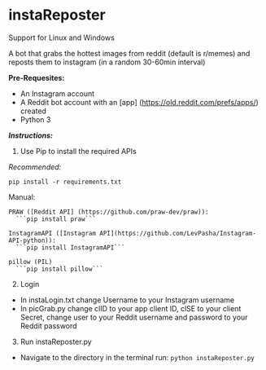 # instaReposter

Support for Linux and Windows

A bot that grabs the hottest images from reddit (default is r/memes) and reposts them to instagram (in a random 30-60min interval)

**Pre-Requesites:**

- An Instagram account
- A Reddit bot account with an [app] (https://old.reddit.com/prefs/apps/) created 
- Python 3


***Instructions:***

1. Use Pip to install the required APIs

  *Recommended:*

  ```pip install -r requirements.txt```

  Manual:

    PRAW ([Reddit API] (https://github.com/praw-dev/praw)):
      ```pip install praw```

    InstagramAPI ([Instagram API](https://github.com/LevPasha/Instagram-API-python)):
      ```pip install InstagramAPI```

    pillow (PIL)
      ```pip install pillow```

2. Login
  - In instaLogin.txt change Username to your Instagram username
  - In picGrab.py change clID to your app client ID, clSE to your client Secret,
    change user to your Reddit username and password to your Reddit password

3. Run instaReposter.py

  - Navigate to the directory in the terminal
    run: ```python instaReposter.py```
